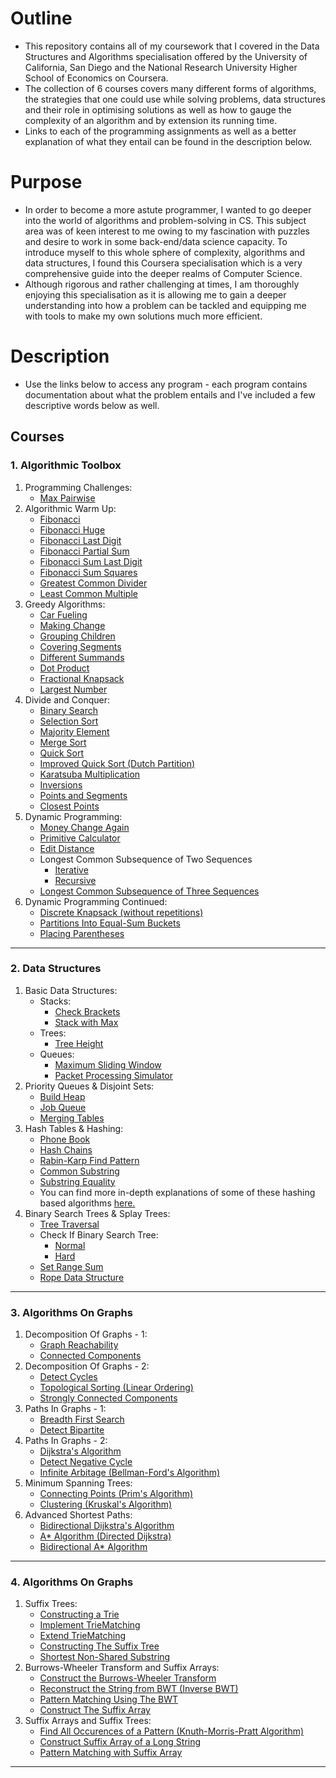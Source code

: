 # Outline
- This repository contains all of my coursework that I covered in the Data Structures and Algorithms specialisation offered by the University of California, San Diego and the National Research University Higher School of Economics on Coursera.
- The collection of 6 courses covers many different forms of algorithms, the strategies that one could use while solving problems, data structures and their role in optimising solutions as well as how to gauge the complexity of an algorithm and by extension its running time.
- Links to each of the programming assignments as well as a better explanation of what they entail can be found in the description below.

# Purpose
- In order to become a more astute programmer, I wanted to go deeper into the world of algorithms and problem-solving in CS. This subject area was of keen interest to me owing to my fascination with puzzles and desire to work in some back-end/data science capacity. To introduce myself to this whole sphere of complexity, algorithms and data structures, I found this Coursera specialisation which is a very comprehensive guide into the deeper realms of Computer Science.
- Although rigorous and rather challenging at times, I am thoroughly enjoying this specialisation as it is allowing me to gain a deeper understanding into how a problem can be tackled and equipping me with tools to make my own solutions much more efficient.

# Description
- Use the links below to access any program - each program contains documentation about what the problem entails and I've included a few descriptive words below as well.

## Courses
### 1. Algorithmic Toolbox
1. Programming Challenges:
    - [Max Pairwise](https://github.com/akashvshroff/DSA_Coursera_Specialisation/blob/master/Algorithmic_Toolbox/week1_assigment/max_pairwise.py)
2. Algorithmic Warm Up:
    - [Fibonacci](https://github.com/akashvshroff/DSA_Coursera_Specialisation/blob/master/Algorithmic_Toolbox/week2_assigment/fibonacci.py)
    - [Fibonacci Huge](https://github.com/akashvshroff/DSA_Coursera_Specialisation/blob/master/Algorithmic_Toolbox/week2_assigment/fibonacci_huge.py)
    - [Fibonacci Last Digit](https://github.com/akashvshroff/DSA_Coursera_Specialisation/blob/master/Algorithmic_Toolbox/week2_assigment/fibonacci_last_digit.py)
    - [Fibonacci Partial Sum](https://github.com/akashvshroff/DSA_Coursera_Specialisation/blob/master/Algorithmic_Toolbox/week2_assigment/fibonacci_partial_sum.py)
    - [Fibonacci Sum Last Digit](https://github.com/akashvshroff/DSA_Coursera_Specialisation/blob/master/Algorithmic_Toolbox/week2_assigment/fibonacci_sum_last_digit.py)
    - [Fibonacci Sum Squares](https://github.com/akashvshroff/DSA_Coursera_Specialisation/blob/master/Algorithmic_Toolbox/week2_assigment/fibonacci_sum_squares.py)
    - [Greatest Common Divider](https://github.com/akashvshroff/DSA_Coursera_Specialisation/blob/master/Algorithmic_Toolbox/week2_assigment/gcd.py)
    - [Least Common Multiple](https://github.com/akashvshroff/DSA_Coursera_Specialisation/blob/master/Algorithmic_Toolbox/week2_assigment/lcm.py)
3. Greedy Algorithms:
    - [Car Fueling](https://github.com/akashvshroff/DSA_Coursera_Specialisation/blob/master/Algorithmic_Toolbox/week3_assignment/car_fueling.py)
    - [Making Change](https://github.com/akashvshroff/DSA_Coursera_Specialisation/blob/master/Algorithmic_Toolbox/week3_assignment/change.py)
    - [Grouping Children](https://github.com/akashvshroff/DSA_Coursera_Specialisation/blob/master/Algorithmic_Toolbox/week3_assignment/children_grouping.py)
    - [Covering Segments](https://github.com/akashvshroff/DSA_Coursera_Specialisation/blob/master/Algorithmic_Toolbox/week3_assignment/covering_segments.py)
    - [Different Summands](https://github.com/akashvshroff/DSA_Coursera_Specialisation/blob/master/Algorithmic_Toolbox/week3_assignment/different_summands.py)
    - [Dot Product](https://github.com/akashvshroff/DSA_Coursera_Specialisation/blob/master/Algorithmic_Toolbox/week3_assignment/dot_product.py)
    - [Fractional Knapsack](https://github.com/akashvshroff/DSA_Coursera_Specialisation/blob/master/Algorithmic_Toolbox/week3_assignment/fractional_knapsack.py)
    - [Largest Number](https://github.com/akashvshroff/DSA_Coursera_Specialisation/blob/master/Algorithmic_Toolbox/week3_assignment/largest_number.py)
4. Divide and Conquer:
    - [Binary Search](https://github.com/akashvshroff/DSA_Coursera_Specialisation/blob/master/Algorithmic_Toolbox/week4_assignment/binary_search.py)
    - [Selection Sort](https://github.com/akashvshroff/DSA_Coursera_Specialisation/blob/master/Algorithmic_Toolbox/week4_assignment/selection_sort.py)
    - [Majority Element](https://github.com/akashvshroff/DSA_Coursera_Specialisation/blob/master/Algorithmic_Toolbox/week4_assignment/majority_element.py)
    - [Merge Sort](https://github.com/akashvshroff/DSA_Coursera_Specialisation/blob/master/Algorithmic_Toolbox/week4_assignment/merge_sort.py)
    - [Quick Sort](https://github.com/akashvshroff/DSA_Coursera_Specialisation/blob/master/Algorithmic_Toolbox/week4_assignment/quick_sort.py)
    - [Improved Quick Sort (Dutch Partition)](https://github.com/akashvshroff/DSA_Coursera_Specialisation/blob/master/Algorithmic_Toolbox/week4_assignment/improved_quicksort.py)
    - [Karatsuba Multiplication](https://github.com/akashvshroff/DSA_Coursera_Specialisation/blob/master/Algorithmic_Toolbox/week4_assignment/karatsuba_multiplication.py)
    - [Inversions](https://github.com/akashvshroff/DSA_Coursera_Specialisation/blob/master/Algorithmic_Toolbox/week4_assignment/inversions.py)
    - [Points and Segments](https://github.com/akashvshroff/DSA_Coursera_Specialisation/blob/master/Algorithmic_Toolbox/week4_assignment/points_and_segments.py)
    - [Closest Points](https://github.com/akashvshroff/DSA_Coursera_Specialisation/blob/master/Algorithmic_Toolbox/week4_assignment/closest.py)
5. Dynamic Programming:
    - [Money Change Again](https://github.com/akashvshroff/DSA_Coursera_Specialisation/blob/master/Algorithmic_Toolbox/week5_assignment/making_change_dp.py)
    - [Primitive Calculator](https://github.com/akashvshroff/DSA_Coursera_Specialisation/blob/master/Algorithmic_Toolbox/week5_assignment/primitive_calculator.py)
    - [Edit Distance](https://github.com/akashvshroff/DSA_Coursera_Specialisation/blob/master/Algorithmic_Toolbox/week5_assignment/edit_distance.py)
    - Longest Common Subsequence of Two Sequences
        - [Iterative](https://github.com/akashvshroff/DSA_Coursera_Specialisation/blob/master/Algorithmic_Toolbox/week5_assignment/lcs2.py)
        - [Recursive](https://github.com/akashvshroff/DSA_Coursera_Specialisation/blob/master/Algorithmic_Toolbox/week5_assignment/lcs2_recursive.py)
    - [Longest Common Subsequence of Three Sequences](https://github.com/akashvshroff/DSA_Coursera_Specialisation/blob/master/Algorithmic_Toolbox/week5_assignment/lcs3.py)
6. Dynamic Programming Continued:
    - [Discrete Knapsack (without repetitions)](https://github.com/akashvshroff/DSA_Coursera_Specialisation/blob/master/Algorithmic_Toolbox/week6_assignment/knapsack.py)
    - [Partitions Into Equal-Sum Buckets](https://github.com/akashvshroff/DSA_Coursera_Specialisation/blob/master/Algorithmic_Toolbox/week6_assignment/partition_backtracking.py)
    - [Placing Parentheses](https://github.com/akashvshroff/DSA_Coursera_Specialisation/blob/master/Algorithmic_Toolbox/week6_assignment/placing_parentheses.py)

---
### 2. Data Structures
1. Basic Data Structures:
    - Stacks:
        - [Check Brackets](https://github.com/akashvshroff/DSA_Coursera_Specialisation/blob/master/Data_Structures/week1_assignment/check_brackets.py)
        - [Stack with Max](https://github.com/akashvshroff/DSA_Coursera_Specialisation/blob/master/Data_Structures/week1_assignment/stack_with_max.py)
    - Trees:
        - [Tree Height](https://github.com/akashvshroff/DSA_Coursera_Specialisation/blob/master/Data_Structures/week1_assignment/tree-height.py)
    - Queues:
        - [Maximum Sliding Window](https://github.com/akashvshroff/DSA_Coursera_Specialisation/blob/master/Data_Structures/week1_assignment/max_sliding_window.py)
        - [Packet Processing Simulator](https://github.com/akashvshroff/DSA_Coursera_Specialisation/blob/master/Data_Structures/week1_assignment/process_packages.py)
2. Priority Queues & Disjoint Sets:
    - [Build Heap](https://github.com/akashvshroff/DSA_Coursera_Specialisation/blob/master/Data_Structures/week3_assignment/build_heap.py)
    - [Job Queue](https://github.com/akashvshroff/DSA_Coursera_Specialisation/blob/master/Data_Structures/week3_assignment/job_queue.py)
    - [Merging Tables](https://github.com/akashvshroff/DSA_Coursera_Specialisation/blob/master/Data_Structures/week3_assignment/merging_tables.py)
3. Hash Tables & Hashing:
    - [Phone Book](https://github.com/akashvshroff/DSA_Coursera_Specialisation/blob/master/Data_Structures/week4_assignment/phone_book.py)
    - [Hash Chains](https://github.com/akashvshroff/DSA_Coursera_Specialisation/blob/master/Data_Structures/week4_assignment/hash_chains.py)
    - [Rabin-Karp Find Pattern](https://github.com/akashvshroff/DSA_Coursera_Specialisation/blob/master/Data_Structures/week4_assignment/rabin_karp_find_pattern.py)
    - [Common Substring](https://github.com/akashvshroff/DSA_Coursera_Specialisation/blob/master/Data_Structures/week4_assignment/common_substring.py)
    - [Substring Equality](https://github.com/akashvshroff/DSA_Coursera_Specialisation/blob/master/Data_Structures/week4_assignment/substring_equality.py)
    - You can find more in-depth explanations of some of these hashing based algorithms [here.](https://github.com/akashvshroff/Text_Based_Algorithms/tree/master/Hashing_Based)
4. Binary Search Trees & Splay Trees:
    - [Tree Traversal](https://github.com/akashvshroff/DSA_Coursera_Specialisation/blob/master/Data_Structures/week6_assignment/tree-orders.py)
    - Check If Binary Search Tree:
        - [Normal](https://github.com/akashvshroff/DSA_Coursera_Specialisation/blob/master/Data_Structures/week6_assignment/is_bst.py)
        - [Hard](https://github.com/akashvshroff/DSA_Coursera_Specialisation/blob/master/Data_Structures/week6_assignment/is_bst_hard.py)
    - [Set Range Sum](https://github.com/akashvshroff/DSA_Coursera_Specialisation/blob/master/Data_Structures/week6_assignment/set_range_sum.py)
    - [Rope Data Structure](https://github.com/akashvshroff/DSA_Coursera_Specialisation/blob/master/Data_Structures/week6_assignment/rope.py)

---
### 3. Algorithms On Graphs
1. Decomposition Of Graphs - 1:
    - [Graph Reachability](https://github.com/akashvshroff/DSA_Coursera_Specialisation/blob/master/Algorithms_on_Graphs/week1_assignment/reachability.py)
    - [Connected Components](https://github.com/akashvshroff/DSA_Coursera_Specialisation/blob/master/Algorithms_on_Graphs/week1_assignment/connected_components.py)
2. Decomposition Of Graphs - 2:
    - [Detect Cycles](https://github.com/akashvshroff/DSA_Coursera_Specialisation/blob/master/Algorithms_on_Graphs/week2_assignment/acyclicity.py)
    - [Topological Sorting (Linear Ordering)](https://github.com/akashvshroff/DSA_Coursera_Specialisation/blob/master/Algorithms_on_Graphs/week2_assignment/toposort.py)
    - [Strongly Connected Components](https://github.com/akashvshroff/DSA_Coursera_Specialisation/blob/master/Algorithms_on_Graphs/week2_assignment/strongly_connected.py)
3. Paths In Graphs - 1:
    - [Breadth First Search](https://github.com/akashvshroff/DSA_Coursera_Specialisation/blob/master/Algorithms_on_Graphs/week3_assignment/bfs.py)
    - [Detect Bipartite](https://github.com/akashvshroff/DSA_Coursera_Specialisation/blob/master/Algorithms_on_Graphs/week3_assignment/bipartite.py)
4. Paths In Graphs - 2:
    - [Dijkstra's Algorithm](https://github.com/akashvshroff/DSA_Coursera_Specialisation/blob/master/Algorithms_on_Graphs/week4_assignment/dijkstra.py)
    - [Detect Negative Cycle](https://github.com/akashvshroff/DSA_Coursera_Specialisation/blob/master/Algorithms_on_Graphs/week4_assignment/negative_cycle.py)
    - [Infinite Arbitage (Bellman-Ford's Algorithm)](https://github.com/akashvshroff/DSA_Coursera_Specialisation/blob/master/Algorithms_on_Graphs/week4_assignment/shortest_paths.py)
5. Minimum Spanning Trees:
    - [Connecting Points (Prim's Algorithm)](https://github.com/akashvshroff/DSA_Coursera_Specialisation/blob/master/Algorithms_on_Graphs/week5_assignment/connecting_points.py)
    - [Clustering (Kruskal's Algorithm)](https://github.com/akashvshroff/DSA_Coursera_Specialisation/blob/master/Algorithms_on_Graphs/week5_assignment/clustering.py)
6. Advanced Shortest Paths:
    - [Bidirectional Dijkstra's Algorithm](https://github.com/akashvshroff/DSA_Coursera_Specialisation/blob/master/Algorithms_on_Graphs/advanced_shortest_paths/bi_dijkstra.py3)
    - [A* Algorithm (Directed Dijkstra)](https://github.com/akashvshroff/DSA_Coursera_Specialisation/blob/master/Algorithms_on_Graphs/advanced_shortest_paths/a_star.py3)
    - [Bidirectional A* Algorithm](https://github.com/akashvshroff/DSA_Coursera_Specialisation/blob/master/Algorithms_on_Graphs/advanced_shortest_paths/bi_astar.py3)

---
### 4. Algorithms On Graphs
1. Suffix Trees:
    - [Constructing a Trie](https://github.com/akashvshroff/DSA_Coursera_Specialisation/blob/master/Algorithms_on_Strings/week1_assignment/trie.py)
    - [Implement TrieMatching](https://github.com/akashvshroff/DSA_Coursera_Specialisation/blob/master/Algorithms_on_Strings/week1_assignment/trie_matching.py)
    - [Extend TrieMatching](https://github.com/akashvshroff/DSA_Coursera_Specialisation/blob/master/Algorithms_on_Strings/week1_assignment/trie_matching_extended.py)
    - [Constructing The Suffix Tree](https://github.com/akashvshroff/DSA_Coursera_Specialisation/blob/master/Algorithms_on_Strings/week1_assignment/suffix_tree.py)
    - [Shortest Non-Shared Substring](https://github.com/akashvshroff/DSA_Coursera_Specialisation/blob/master/Algorithms_on_Strings/week1_assignment/non_shared_substring.py)
2. Burrows-Wheeler Transform and Suffix Arrays:
    - [Construct the Burrows-Wheeler Transform](https://github.com/akashvshroff/DSA_Coursera_Specialisation/blob/master/Algorithms_on_Strings/week2_assignment/bwt.py)
    - [Reconstruct the String from BWT (Inverse BWT)](https://github.com/akashvshroff/DSA_Coursera_Specialisation/blob/master/Algorithms_on_Strings/week2_assignment/bwtinverse.py)
    - [Pattern Matching Using The BWT](https://github.com/akashvshroff/DSA_Coursera_Specialisation/blob/master/Algorithms_on_Strings/week2_assignment/bwmatching.py)
    - [Construct The Suffix Array](https://github.com/akashvshroff/DSA_Coursera_Specialisation/blob/master/Algorithms_on_Strings/week2_assignment/suffix_array.py)
4. Suffix Arrays and Suffix Trees:
    - [Find All Occurences of a Pattern (Knuth-Morris-Pratt Algorithm)](https://github.com/akashvshroff/DSA_Coursera_Specialisation/blob/master/Algorithms_on_Strings/week4_assignment/kmp.py)
    - [Construct Suffix Array of a Long String](https://github.com/akashvshroff/DSA_Coursera_Specialisation/blob/master/Algorithms_on_Strings/week4_assignment/suffix_array_long.py)
    - [Pattern Matching with Suffix Array](https://github.com/akashvshroff/DSA_Coursera_Specialisation/blob/master/Algorithms_on_Strings/week4_assignment/suffix_array_matching.py)

---